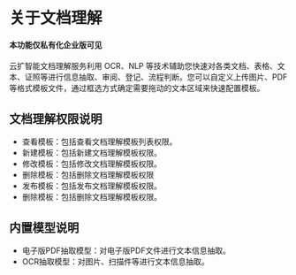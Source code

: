 # 关于文档理解
####  本功能仅私有化企业版可见

云扩智能文档理解服务利用 OCR、NLP 等技术辅助您快速对各类文档、表格、文 本、证照等进行信息抽取、审阅、登记、流程判断。您可以自定义上传图片、PDF 等格式模板文件，通过框选方式确定需要拖动的文本区域来快速配置模板。

## 文档理解权限说明
- 查看模板：包括查看文档理解模板列表权限。
- 新建模板：包括新建文档理解模板权限。
- 修改模板：包括修改文档理解模板权限。
- 删除模板：包括删除文档理解模板权限
- 发布模板：包括发布文档理解模板权限。
- 删除模板：包括删除文档理解模板权限。

## 内置模型说明
- 电子版PDF抽取模型：对电子版PDF文件进行文本信息抽取。
- OCR抽取模型：对图片、扫描件等进行文本信息抽取。
 